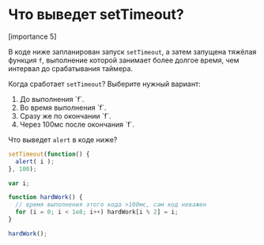 # Что выведет setTimeout?

[importance 5]

В коде ниже запланирован запуск `setTimeout`, а затем запущена тяжёлая функция `f`, выполнение которой занимает более долгое время, чем интервал до срабатывания таймера. 

Когда сработает `setTimeout`? Выберите нужный вариант:
<ol>
<li>До выполнения `f`.</li>
<li>Во время выполнения `f`.</li>
<li>Сразу же по окончании `f`.</li>
<li>Через 100мс после окончания `f`.</li>
</ol>

Что выведет `alert` в коде ниже?

```js
setTimeout(function() {
  alert( i );
}, 100);

var i;

function hardWork() {
  // время выполнения этого кода >100мс, сам код неважен
  for (i = 0; i < 1e8; i++) hardWork[i % 2] = i;
}

hardWork();
```

